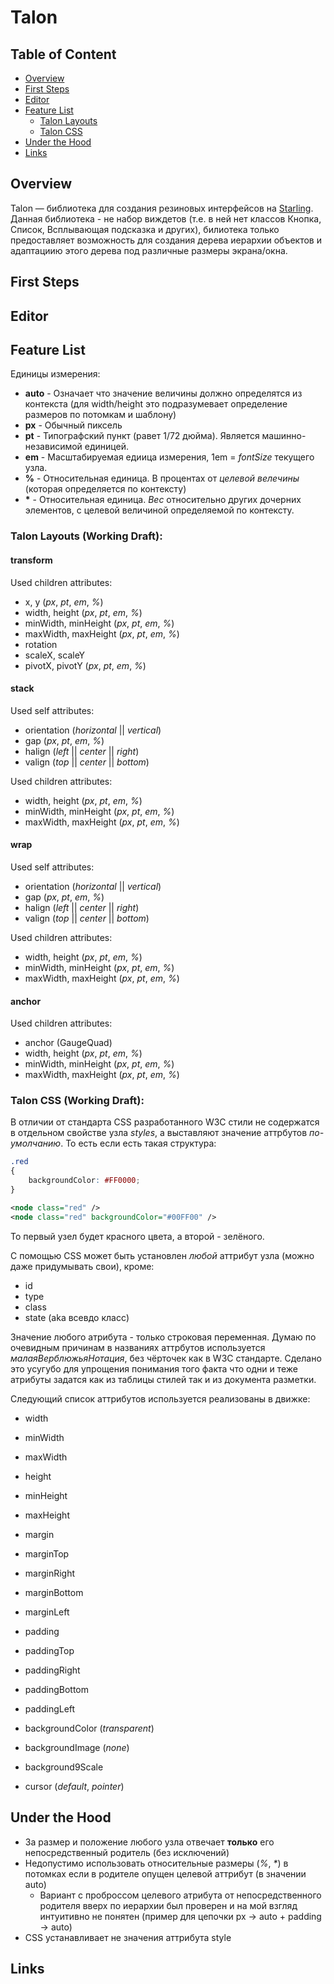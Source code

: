 # Talon
## Table of Content
- <a href = "#overview">Overview</a>
- <a href = "#first-steps">First Steps</a>
- <a href = "#editor">Editor</a>
- <a href = "#feature-list">Feature List</a>
    - <a href = "#talon-layouts">Talon Layouts</a>
    - <a href = "#talon-css">Talon CSS</a>
- <a href = "#under-the-hood">Under the Hood</a>
- <a href = "#links">Links</a>

## Overview
Talon — библиотека для создания резиновых интерфейсов на <a href="http://gamua.com/starling/">Starling</a>. Данная библиотека - не набор виждетов (т.е. в ней нет классов Кнопка, Список, Всплывающая подсказка и других), билиотека только предоставляет возможность для создания дерева иерархии объектов и адаптациию этого дерева под различные размеры экрана/окна.

## First Steps
## Editor
## Feature List
Единицы измерения:
- **auto** - Означает что значение величины должно определятся из контекста (для width/height это подразумевает определение размеров по потомкам и шаблону)
- **px** - Обычный пиксель
- **pt** - Типографский пункт (равет 1/72 дюйма). Является машинно-независимой единицей.
- **em** - Масштабируемая едиица измерения, 1em = *fontSize* текущего узла.
- **%** - Относительная единица. В процентах от *целевой велечины* (которая определяется по контексту)
- **\*** - Относительная единица. *Вес* относительно других дочерних элементов, c целевой величиной определяемой по контексту.

### Talon Layouts (Working Draft):
#### transform
Used children attributes:	
- x, y (*px*, *pt*, *em*, *%*)
- width, height (*px*, *pt*, *em*, *%*)
- minWidth, minHeight (*px*, *pt*, *em*, *%*)
- maxWidth, maxHeight (*px*, *pt*, *em*, *%*)
- rotation
- scaleX, scaleY
- pivotX, pivotY (*px*, *pt*, *em*, *%*)

#### stack
Used self attributes:
- orientation (*horizontal* || *vertical*)
- gap (*px*, *pt*, *em*, *%*)
- halign (*left* || *center* || *right*)
- valign (*top* || *center* || *bottom*)

Used children attributes:
- width, height (*px*, *pt*, *em*, *%*)
- minWidth, minHeight (*px*, *pt*, *em*, *%*)
- maxWidth, maxHeight (*px*, *pt*, *em*, *%*)

#### wrap
Used self attributes:
- orientation (*horizontal* || *vertical*)
- gap (*px*, *pt*, *em*, *%*)
- halign (*left* || *center* || *right*)
- valign (*top* || *center* || *bottom*)

Used children attributes:
- width, height (*px*, *pt*, *em*, *%*)
- minWidth, minHeight (*px*, *pt*, *em*, *%*)
- maxWidth, maxHeight (*px*, *pt*, *em*, *%*)

#### anchor
Used children attributes:	
- anchor (GaugeQuad)
- width, height (*px*, *pt*, *em*, *%*)
- minWidth, minHeight (*px*, *pt*, *em*, *%*)
- maxWidth, maxHeight (*px*, *pt*, *em*, *%*)

### Talon CSS (Working Draft):
В отличии от стандарта CSS разработанного W3C стили не содержатся в отдельном свойстве узла *styles*, а выставляют значение аттрбутов *по-умолчанию*.
То есть если есть такая структура:
```css
.red
{
    backgroundColor: #FF0000; 
}
```

```xml
<node class="red" />
<node class="red" backgroundColor="#00FF00" />
```

То первый узел будет красного цвета, а второй - зелёного.

С помощью CSS может быть установлен *любой* аттрибут узла (можно даже придумывать свои), кроме:
- id
- type
- class
- state (aka всевдо класс)

Значение любого атрибута - только строковая переменная.
Думаю по очевидным причинам в названиях аттрбутов используется *малаяВерблюжьяНотация*, без чёрточек как в W3C стандарте.
Сделано это усугубо для упрощения понимания того факта что одни и теже атрибуты задатся как из таблицы стилей так и из документа разметки.

Следующий список аттрибутов используется реализованы в движке:

- width
- minWidth
- maxWidth
- height
- minHeight
- maxHeight

- margin
- marginTop
- marginRight
- marginBottom
- marginLeft

- padding
- paddingTop
- paddingRight
- paddingBottom
- paddingLeft

- backgroundColor (*transparent*)
- backgroundImage (*none*)
- background9Scale

- cursor (*default*, *pointer*)

## Under the Hood

- За размер и положение любого узла отвечает **только** его непосредственный родитель (без исключений)
- Недопустимо использовать относительные размеры (*%*, *\**) в потомках если в родителе опущен целевой аттрибут (в значении auto)
    - Вариант с проброссом целевого атрибута от непосредственного родителя вверх по иерархии был проверен и на мой взгляд интуитивно не понятен (пример для цепочки px -> auto + padding -> auto)
- CSS устанавливает не значения аттрибута style

## Links
